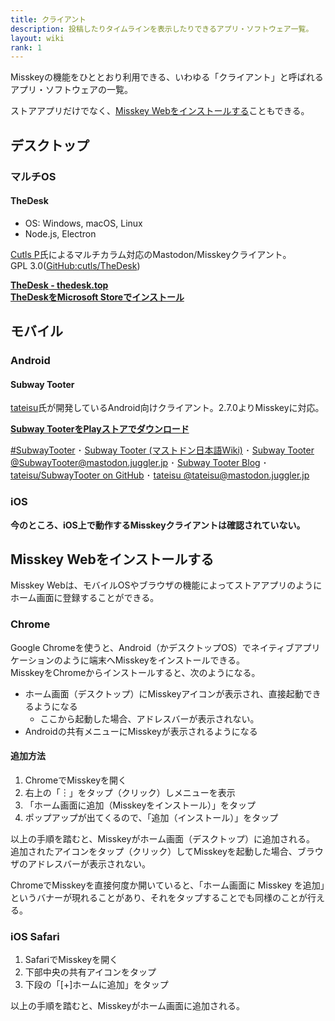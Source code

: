 ```yaml
---
title: クライアント
description: 投稿したりタイムラインを表示したりできるアプリ・ソフトウェア一覧。
layout: wiki
rank: 1
---
```

Misskeyの機能をひととおり利用できる、いわゆる「クライアント」と呼ばれるアプリ・ソフトウェアの一覧。  

ストアアプリだけでなく、[Misskey Webをインストールする](#Misskey%20Web%E3%82%92%E3%82%A4%E3%83%B3%E3%82%B9%E3%83%88%E3%83%BC%E3%83%AB%E3%81%99%E3%82%8B)こともできる。

## デスクトップ
### マルチOS
#### TheDesk
- OS: Windows, macOS, Linux  
- Node.js, Electron

[Cutls P](https://kirishima.cloud/@Cutls)氏によるマルチカラム対応のMastodon/Misskeyクライアント。  
GPL 3.0([GitHub:cutls/TheDesk](https://github.com/cutls/TheDesk))

**[TheDesk - thedesk.top](https://thedesk.top/)**  
**[TheDeskをMicrosoft Storeでインストール](https://www.microsoft.com/store/productId/9P2NDNZ0GWZF)**


## モバイル
### Android
#### Subway Tooter
[tateisu](https://mastodon.juggler.jp/@tateisu)氏が開発しているAndroid向けクライアント。2.7.0よりMisskeyに対応。

**[Subway TooterをPlayストアでダウンロード](https://play.google.com/store/apps/details?id=jp.juggler.subwaytooter&hl=ja)**

[#SubwayTooter](https://mastodon.juggler.jp/tags/subwaytooter) ･ [Subway Tooter (マストドン日本語Wiki)](https://ja.mstdn.wiki/Subway_Tooter) ･ [Subway Tooter @SubwayTooter@mastodon.juggler.jp](https://mastodon.juggler.jp/@SubwayTooter) ･ [Subway Tooter Blog](http://subwaytooter.hatenadiary.jp/) ･ [tateisu/SubwayTooter on GitHub](https://github.com/tateisu/SubwayTooter) ･ [tateisu @tateisu@mastodon.juggler.jp](https://mastodon.juggler.jp/@tateisu)

### iOS
**今のところ、iOS上で動作するMisskeyクライアントは確認されていない。**

## Misskey Webをインストールする
Misskey Webは、モバイルOSやブラウザの機能によってストアアプリのようにホーム画面に登録することができる。

### Chrome
Google Chromeを使うと、Android（かデスクトップOS）でネイティブアプリケーションのように端末へMisskeyをインストールできる。  
MisskeyをChromeからインストールすると、次のようになる。

- ホーム画面（デスクトップ）にMisskeyアイコンが表示され、直接起動できるようになる
  * ここから起動した場合、アドレスバーが表示されない。
- Androidの共有メニューにMisskeyが表示されるようになる

#### 追加方法
1. ChromeでMisskeyを開く
2. 右上の「︙」をタップ（クリック）しメニューを表示
3. 「ホーム画面に追加（Misskeyをインストール）」をタップ
4. ポップアップが出てくるので、「追加（インストール）」をタップ

以上の手順を踏むと、Misskeyがホーム画面（デスクトップ）に追加される。  
追加されたアイコンをタップ（クリック）してMisskeyを起動した場合、ブラウザのアドレスバーが表示されない。

ChromeでMisskeyを直接何度か開いていると、「ホーム画面に Misskey を追加」というバナーが現れることがあり、それをタップすることでも同様のことが行える。

### iOS Safari
1. SafariでMisskeyを開く
2. 下部中央の共有アイコンをタップ
3. 下段の「[+]ホームに追加」をタップ

以上の手順を踏むと、Misskeyがホーム画面に追加される。 

